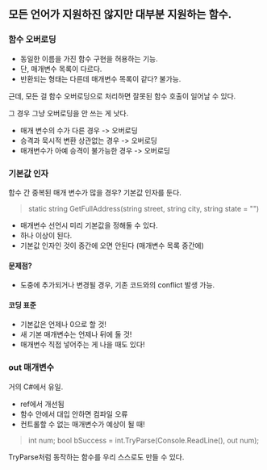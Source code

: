 ## 모든 언어가 지원하진 않지만 대부분 지원하는 함수.

### 함수 오버로딩
- 동일한 이름을 가진 함수 구현을 허용하는 기능.
- 단, 매개변수 목록이 다르다.
- 반환되는 형태는 다른데 매개변수 목록이 같다? 불가능.

근데, 모든 걸 함수 오버로딩으로 처리하면 잘못된 함수 호출이 일어날 수 있다.

그 경우 그냥 오버로딩을 안 쓰는 게 낫다.

- 매개 변수의 수가 다른 경우 -> 오버로딩
- 승격과 묵시적 변환 상관없는 경우 -> 오버로딩
- 매개변수가 아예 승격이 불가능한 경우 -> 오버로딩

### 기본값 인자
함수 간 중복된 매개 변수가 많을 경우? 
기본값 인자를 둔다. 
> static string GetFullAddress(string street, string city, string state = "")
>

- 매개변수 선언시 미리 기본값을 정해둘 수 있다.
- 하나 이상이 된다. 
- 기본값 인자인 것이 중간에 오면 안된다 (매개변수 목록 중간에)

#### 문제점?
- 도중에 추가되거나 변경될 경우, 기존 코드와의 conflict 발생 가능.

#### 코딩 표준
- 기본값은 언제나 0으로 할 것! 
- 새 기본 매개변수는 언제나 뒤에 둘 것!
- 매개변수 직접 넣어주는 게 나을 때도 있다!

### out 매개변수
거의 C#에서 유일. 
- ref에서 개선됨
- 함수 안에서 대입 안하면 컴파일 오류 
- 컨트롤할 수 없는 매개변수가 예상이 될 때!

> int num;
> bool bSuccess = int.TryParse(Console.ReadLine(), out num);

TryParse처럼 동작하는 함수를 우리 스스로도 만들 수 있다. 

